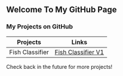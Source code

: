 ## Welcome To My GitHub Page

### My Projects on GitHub

| Projects | Links |
| ---------------- | ----- |
| Fish Classifier      | [Fish Classifier V1](https://wedelfelix.github.io/FishClassifier.html)|

Check back in the future for more projects!
